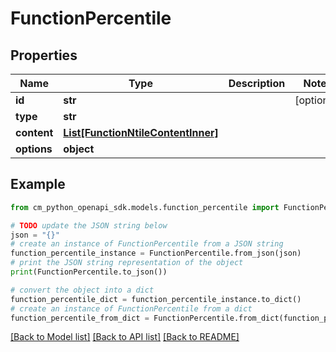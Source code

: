 # FunctionPercentile


## Properties

Name | Type | Description | Notes
------------ | ------------- | ------------- | -------------
**id** | **str** |  | [optional] 
**type** | **str** |  | 
**content** | [**List[FunctionNtileContentInner]**](FunctionNtileContentInner.md) |  | 
**options** | **object** |  | 

## Example

```python
from cm_python_openapi_sdk.models.function_percentile import FunctionPercentile

# TODO update the JSON string below
json = "{}"
# create an instance of FunctionPercentile from a JSON string
function_percentile_instance = FunctionPercentile.from_json(json)
# print the JSON string representation of the object
print(FunctionPercentile.to_json())

# convert the object into a dict
function_percentile_dict = function_percentile_instance.to_dict()
# create an instance of FunctionPercentile from a dict
function_percentile_from_dict = FunctionPercentile.from_dict(function_percentile_dict)
```
[[Back to Model list]](../README.md#documentation-for-models) [[Back to API list]](../README.md#documentation-for-api-endpoints) [[Back to README]](../README.md)



